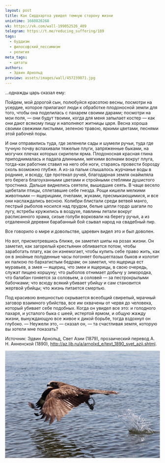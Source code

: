 ```yaml
---
layout: post
title: Как Сиддхартха увидел темную сторону жизни
unixtime: 1660826268
vk: https://vk.com/wall-199052526_409
telegram: https://t.me/reducing_suffering/189
tags:
  - буддизм
  - философский_пессимизм
  - религия
meta_tags:
  - цитаты
authors:
  - Эдвин Арнольд
preview: assets/images/wall/457239071.jpg
---
```

...однажды царь сказал ему:

Пойдем, мой дорогой сын, полюбуйся красотою весны, посмотри на усердие, которое прилагают люди к обработке плодоносной земли для того, чтобы она поделилась с пахарем своими дарами; посмотри на мои поля, — они будут твоими, когда для меня запылает костер — как они дают всякому пищу и наполняют житницы царя. Весна хороша своими свежими листьями, зеленою травою, яркими цветами, песнями этой рабочей поры.

И они отправились туда, где зеленели сады и шумели ручьи, туда где тучную почву вспахивали тяжелые плуги, запряженные быками, на могучих плечах которых скрипели ярма. Плодоносная красная глина приподнималась и падала длинными, мягкими волнами вокруг плуга, тогда-как работник ставил на него обе ноги, стараясь провести борозду сколь возможно глубже. А из-за пальм слышалось журчанье воды в роднике, и всюду, где протекал ручей, благодарная земля окаймляла его берега благоуханными цветами и стройными стеблями душистого тростника. Дальше виднелись сеятели, вышедшие сеять. В чаще весело щебетали птицы, сплетавшие себе гнезда. Рощи кишели мелкими животными — ящерицами, пчелами, жуками, пресмыкающимися, и все они наслаждались весною. Колибри блистали среди ветвей манго, пестрый рыболов носился над прудом, белые цапли гордо шагали по лугу, ястребы кружились в воздухе, павлины летали вокруг расписанного храма, сизые голуби ворковали на берегу ручья, а из отдаленной деревни барабанный бой сзывал народ на свадебный пир.

Все говорило о мире и довольстве, царевич видел это и был доволен.

Но вот, присмотревшись ближе, он заметил шипы на розах жизни. Он заметил, как загорелый крестьянин обливается потом, чтобы заработать плату, как он изнемогает, чтобы купить себе право жить, как он в знойные полуденные часы погоняет большеглазых быков и колотит их палкою по бархатистым бедрам; он заметил, что ящерица ест муравьев, а змея — ящериц, что змеи и ящерицы, в свою очередь, служат пищею коршуну; что рыболов отнимает добычу у зимородка, что балабан гоняется за соловьем, а соловей — за пестрокрылыми бабочками; что всюду всякий убивает убийцу и сам становится жертвой убийцы; что жизнь питается смертью.

Под красивою внешностью скрывается всеобщий свирепый, мрачный заговор взаимного убийства, все им охвачены от червя до человека, который убивает себе подобных. Когда он увидел все это: и голодного пахаря, и усталого быка с шеей, истертой ярмом, и общую жажду жизни, вынуждающую все живое к дикой борьбе, тогда вздохнул он глубоко. — Неужели это, — сказал он, — та счастливая земля, которую вы хотели мне показать? 

Источник: Эдвин Арнольд, Свет Азии (1879), прозаический перевод А. Н. Анненской (1890), http://az.lib.ru/a/arnolxd_e/text_1890_svet_azii.shtml.

![](assets/images/wall/457239071.jpg)